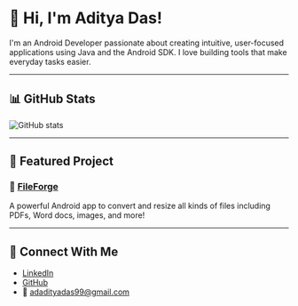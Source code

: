 # 👋 Hi, I'm Aditya Das!

I'm an Android Developer passionate about creating intuitive, user-focused applications using Java and the Android SDK. I love building tools that make everyday tasks easier.

---

## 📊 GitHub Stats

![GitHub stats](https://github-readme-stats.vercel.app/api?username=CodeSmithAditya&show_icons=true&theme=dark)

---

## 🚀 Featured Project

### 📁 [FileForge](https://github.com/CodeSmithAditya/FileForge)
A powerful Android app to convert and resize all kinds of files including PDFs, Word docs, images, and more!

---

## 🔗 Connect With Me

- [LinkedIn](https://www.linkedin.com/in/adadityadas)
- [GitHub](https://github.com/CodeSmithAditya)
- 📧 [adadityadas99@gmail.com](mailto:adadityadas99@gmail.com)
